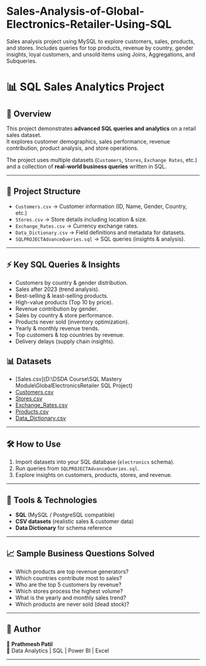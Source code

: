 # Sales-Analysis-of-Global-Electronics-Retailer-Using-SQL
Sales analysis project using MySQL to explore customers, sales, products, and stores. Includes queries for top products, revenue by country, gender insights, loyal customers, and unsold items using Joins, Aggregations, and Subqueries.
# 📊 SQL Sales Analytics Project

## 📌 Overview
This project demonstrates **advanced SQL queries and analytics** on a retail sales dataset.  
It explores customer demographics, sales performance, revenue contribution, product analysis, and store operations.

The project uses multiple datasets (`Customers`, `Stores`, `Exchange Rates`, etc.) and a collection of **real-world business queries** written in SQL.

---

## 📂 Project Structure
- `Customers.csv` → Customer information (ID, Name, Gender, Country, etc.)
- `Stores.csv` → Store details including location & size.
- `Exchange_Rates.csv` → Currency exchange rates.
- `Data_Dictionary.csv` → Field definitions and metadata for datasets.
- `SQLPROJECTAdvanceQueries.sql` → SQL queries (insights & analysis).

---

## ⚡ Key SQL Queries & Insights
- Customers by country & gender distribution.
- Sales after 2023 (trend analysis).
- Best-selling & least-selling products.
- High-value products (Top 10 by price).
- Revenue contribution by gender.
- Sales by country & store performance.
- Products never sold (inventory optimization).
- Yearly & monthly revenue trends.
- Top customers & top countries by revenue.
- Delivery delays (supply chain insights).



## 📊 Datasets
- [Sales.csv](D:\DSDA Course\SQL Mastery Module\GlobalElectronicsRetailer SQL Project)
- [Customers.csv](./Customers.csv)  
- [Stores.csv](./Stores.csv)  
- [Exchange_Rates.csv](./Exchange_Rates.csv)  
- [Products.csv](.\Products.csv)
- [Data_Dictionary.csv](./Data_Dictionary.csv)




---

## 🛠️ How to Use
1. Import datasets into your SQL database (`electronics` schema).
2. Run queries from `SQLPROJECTAdvanceQueries.sql`.
3. Explore insights on customers, products, stores, and revenue.

---

## 🚀 Tools & Technologies
- **SQL** (MySQL / PostgreSQL compatible)
- **CSV datasets** (realistic sales & customer data)
- **Data Dictionary** for schema reference

---

## 📈 Sample Business Questions Solved
- Which products are top revenue generators?
- Which countries contribute most to sales?
- Who are the top 5 customers by revenue?
- Which stores process the highest volume?
- What is the yearly and monthly sales trend?
- Which products are never sold (dead stock)?

---

## 📌 Author
👤 **Prathmesh Patil**  
💼 Data Analytics | SQL | Power BI | Excel  

---

